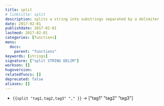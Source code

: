```yaml
---
title: split
# linktitle: split
description: splits a string into substrings separated by a delimiter
date: 2017-02-01
publishdate: 2017-02-01
lastmod: 2017-02-01
categories: [functions]
menu:
  docs:
    parent: "functions"
keywords: [strings]
signature: ["split STRING DELIM"]
workson: []
hugoversion:
relatedfuncs: []
deprecated: false
aliases: []
---
```


* `{{split "tag1,tag2,tag3" "," }}` → ["tag1" "tag2" "tag3"]

